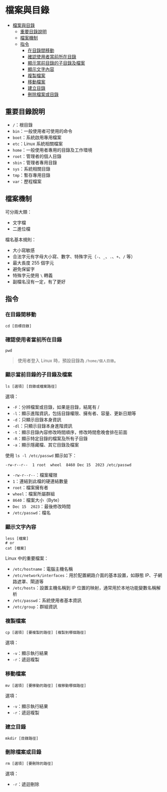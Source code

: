 # 檔案與目錄

- [檔案與目錄](#檔案與目錄)
  - [重要目錄說明](#重要目錄說明)
  - [檔案機制](#檔案機制)
  - [指令](#指令)
    - [在目錄間移動](#在目錄間移動)
    - [確認使用者當前所在目錄](#確認使用者當前所在目錄)
    - [顯示當前目錄的子目錄及檔案](#顯示當前目錄的子目錄及檔案)
    - [顯示文字內容](#顯示文字內容)
    - [複製檔案](#複製檔案)
    - [移動檔案](#移動檔案)
    - [建立目錄](#建立目錄)
    - [刪除檔案或目錄](#刪除檔案或目錄)

## 重要目錄說明

- `/`：根目錄
- `bin`：一般使用者可使用的命令
- `boot`：系統啟用專用檔案
- `etc`：Linux 系統相關檔案
- `home`：一般使用者專用的目錄及工作環境
- `root`：管理者的個人目錄
- `sbin`：管理者專用目錄
- `sys`：系統相關目錄
- `tmp`：暫存專用目錄
- `var`：歷程檔案

## 檔案機制

可分兩大類：

- 文字檔
- 二進位檔

檔名基本規則：

- 大小寫敏感
- 合法字元有字母大小寫、數字、特殊字元（`-`、`_`、`.`、`+`、`/` 等）
- 最大長度 255 個字元
- 避免保留字
- 特殊字元使用 `\` 轉義
- 副檔名沒有一定，有了更好

## 指令

### 在目錄間移動

```shell
cd [目標目錄]
```

### 確認使用者當前所在目錄

```shell
pwd
```

> 使用者登入 Linux 時，預設目錄為 `/home/個人目錄`。

### 顯示當前目錄的子目錄及檔案

```shell
ls [選項] [目錄或檔案路徑]
```

選項：

- `-F`：分辨檔案或目錄，如果是目錄，結尾有 /
- `-l`：顯示進階資訊，包括目錄權限、擁有者、容量、更新日期等
- `-d`：只顯示目錄本身資訊
- `-dl`：只顯示目錄本身進階資訊
- `-t`：顯示目錄內容修改時間順序，修改時間愈晚會排在前面
- `-R`：顯示特定目錄的檔案及所有子目錄
- `-a`：顯示隱藏檔、其它目錄及檔案

使用 `ls -l /etc/passwd` 顯示如下：

```
-rw-r--r--  1 root  wheel  8460 Dec 15  2023 /etc/passwd
```

- `-rw-r--r--`：檔案權限
- `1`：連結到此檔的硬連結數量
- `root`：檔案擁有者
- `wheel`：檔案所屬群組
- `8640`：檔案大小（Byte）
- `Dec 15  2023`：最後修改時間
- `/etc/passwd`：檔名

### 顯示文字內容

```shell
less [檔案]
# or
cat [檔案]
```

Linux 中的重要檔案：

- `/etc/hostname`：電腦主機名稱
- `/etc/network/interfaces`：用於配置網路介面的基本設置，如靜態 IP、子網路遮罩、閘道等
- `/etc/hosts`：設置主機名稱到 IP 位置的映射，通常用於本地功能變數名稱解析
- `/etc/passwd`：系統使用者基本資訊
- `/etc/group`：群組資訊

### 複製檔案

```shell
cp [選項] [要複製的路徑] [複製到哪個路徑]
```

選項：

- `-v`：顯示執行結果
- `-r`：遞迴複製

### 移動檔案

```shell
mv [選項] [要移動的路徑] [複移動哪個路徑]
```

選項：

- `-v`：顯示執行結果
- `-r`：遞迴複製

### 建立目錄

```shell
mkdir [目錄路徑]
```

### 刪除檔案或目錄

```shell
rm [選項] [要刪除的路徑]
```

選項：

- `-r`：遞迴刪除
